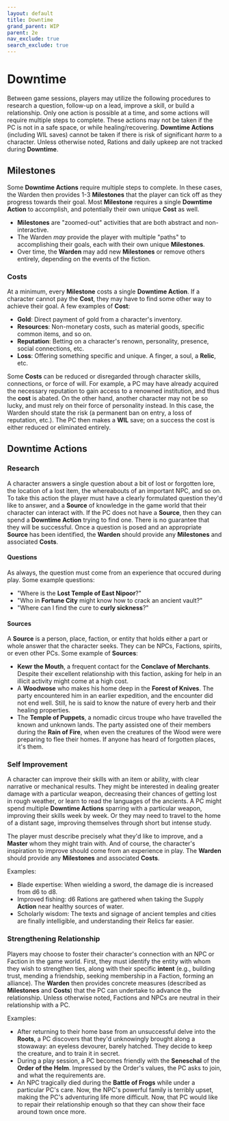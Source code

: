 ```yaml
---
layout: default
title: Downtime
grand_parent: WIP
parent: 2e
nav_exclude: true
search_exclude: true
---
```


# Downtime

Between game sessions, players may utilize the following procedures to research a question, follow-up on a lead, improve a skill, or build a relationship. Only one action is possible at a time, and some actions will require multiple steps to complete. These actions may not be taken if the PC is not in a safe space, or while healing/recovering. **Downtime Actions** (including WIL saves) cannot be taken if there is risk of significant _harm_ to a character. Unless otherwise noted, Rations and daily upkeep are not tracked during **Downtime**.

## Milestones

Some **Downtime Actions** require multiple steps to complete. In these cases, the Warden then provides 1-3 **Milestones** that the player can tick off as they progress towards their goal. Most **Milestone** requires a single **Downtime Action** to accomplish, and potentially their own unique **Cost** as well.

- **Milestones** are "zoomed-out" activities that are both abstract and non-interactive.
- The Warden _may_ provide the player with multiple "paths" to accomplishing their goals, each with their own unique **Milestones**. 
- Over time, the **Warden** may add new **Milestones** or remove others entirely, depending on the events of the fiction.  

### Costs

At a minimum, every **Milestone** costs a single **Downtime Action**. If a character cannot pay the **Cost**, they may have to find some other way to achieve their goal. A few examples of **Cost**: 
- **Gold**: Direct payment of gold from a character's inventory.
- **Resources**: Non-monetary costs, such as material goods, specific common items, and so on. 
- **Reputation**: Betting on a character's renown, personality, presence, social connections, etc.
- **Loss**: Offering something specific and unique. A finger, a soul, a **Relic**, etc.   

Some **Costs** can be reduced or disregarded through character skills, connections, or force of will. For example, a PC may have already acquired the necessary reputation to gain access to a renowned institution, and thus the **cost** is abated. On the other hand, another character may not be so lucky, and must rely on their force of personality instead. In this case, the Warden should state the risk (a permanent ban on entry, a loss of reputation, etc.). The PC then makes a **WIL** save; on a success the cost is either reduced or eliminated entirely. 

## Downtime Actions

### Research

A character answers a single question about a bit of lost or forgotten lore, the location of a lost item, the whereabouts of an important NPC, and so on. To take this action the player must have a clearly formulated question they'd like to answer, and a **Source** of knowledge in the game world that their character can interact with. If the PC does not have a **Source**, then they can spend a **Downtime Action** trying to find one. There is no guarantee that they will be successful. Once a question is posed and an appropriate **Source** has been identified, the **Warden** should provide any **Milestones** and associated **Costs**. 

#### Questions

As always, the question must come from an experience that occured during play. Some example questions:
- "Where is the **Lost Temple of East Nipoor**?" 
- "Who in **Fortune City** might know how to crack an ancient vault?"
- "Where can I find the cure to **curly sickness**?" 

#### Sources

A **Source** is a person, place, faction, or entity that holds either a part or whole answer that the character seeks. They can be NPCs, Factions, spirits, or even other PCs.   Some example of **Sources**:  
- **Kewr the Mouth**, a frequent contact for the **Conclave of Merchants**. Despite their excellent relationship with this faction, asking for help in an illicit activity might come at a high cost.
- A **Woodwose** who makes his home deep in the **Forest of Knives**. The party encountered him in an earlier expedition, and the encounter did not end well. Still, he is said to know the nature of every herb and their healing properties.
- The **Temple of Puppets**, a nomadic circus troupe who have travelled the known and unknown lands. The party assisted one of their members during the **Rain of Fire**, when even the creatures of the Wood were were preparing to flee their homes. If anyone has heard of forgotten places, it's them.

### Self Improvement

A character can improve their skills with an item or ability, with clear narrative or mechanical results. They might be interested in dealing greater damage with a particular weapon, decreasing their chances of getting lost in rough weather, or learn to read the languages of the ancients. A PC might spend multiple **Downtime Actions** sparring with a particular weapon, improving their skills week by week. Or they may need to travel to the home of a distant sage, improving themselves through short but intense study.

The player must describe precisely what they'd like to improve, and a **Master** whom they might train with. And of course, the character's inspiration to improve should come from an experience in play. The **Warden** should provide any **Milestones** and associated **Costs**. 

Examples:  
- Blade expertise: When wielding a sword, the damage die is increased from d6 to d8.
- Improved fishing: d6 Rations are gathered when taking the Supply **Action** near healthy sources of water.
- Scholarly wisdom: The texts and signage of ancient temples and cities are finally intelligible, and understanding their Relics far easier.

### Strengthening Relationship

Players may choose to foster their character's connection with an NPC or Faction in the game world. First, they must identify the entity with whom they wish to strengthen ties, along with their specific **intent** (e.g., building trust, mending a friendship, seeking membership in a Faction, forming an alliance). The **Warden** then provides concrete measures (described as **Milestones** and **Costs**) that the PC can undertake to advance the relationship. Unless otherwise noted, Factions and NPCs are neutral in their relationship with a PC.

Examples:
- After returning to their home base from an unsuccessful delve into the **Roots**, a PC discovers that they'd unknowingly brought along a stowaway: an eyeless devourer, barely hatched. They decide to keep the creature, and to train it in secret. 
- During a play session, a PC becomes friendly with the **Seneschal** of the **Order of the Helm**. Impressed by the Order's values, the PC asks to join, and what the requirements are.
- An NPC tragically died during the **Battle of Frogs** while under a particular PC's care. Now, the NPC's powerful family is terribly upset, making the PC's adventuring life more difficult. Now, that PC would like to repair their relationship enough so that they can show their face around town once more.


